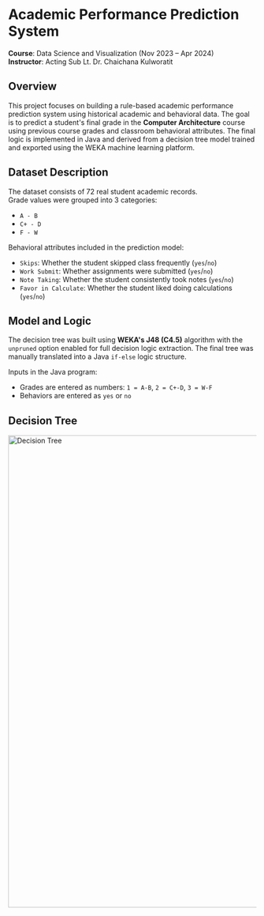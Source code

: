 # Academic Performance Prediction System

**Course**: Data Science and Visualization (Nov 2023 – Apr 2024)  
**Instructor**: Acting Sub Lt. Dr. Chaichana Kulworatit

## Overview

This project focuses on building a rule-based academic performance prediction system using historical academic and behavioral data. The goal is to predict a student's final grade in the **Computer Architecture** course using previous course grades and classroom behavioral attributes. The final logic is implemented in Java and derived from a decision tree model trained and exported using the WEKA machine learning platform.

## Dataset Description

The dataset consists of 72 real student academic records.  
Grade values were grouped into 3 categories:
- `A - B`
- `C+ - D`
- `F - W`

Behavioral attributes included in the prediction model:
- `Skips`: Whether the student skipped class frequently (`yes`/`no`)
- `Work Submit`: Whether assignments were submitted (`yes`/`no`)
- `Note Taking`: Whether the student consistently took notes (`yes`/`no`)
- `Favor in Calculate`: Whether the student liked doing calculations (`yes`/`no`)

## Model and Logic

The decision tree was built using **WEKA's J48 (C4.5)** algorithm with the `unpruned` option enabled for full decision logic extraction. The final tree was manually translated into a Java `if-else` logic structure.

Inputs in the Java program:
- Grades are entered as numbers: `1 = A-B`, `2 = C+-D`, `3 = W-F`
- Behaviors are entered as `yes` or `no`

## Decision Tree 

<img width="1470" height="956" alt="Decision Tree" src="https://github.com/user-attachments/assets/8175b0d8-e2c5-4fa2-8ff2-e253d585f907" />
